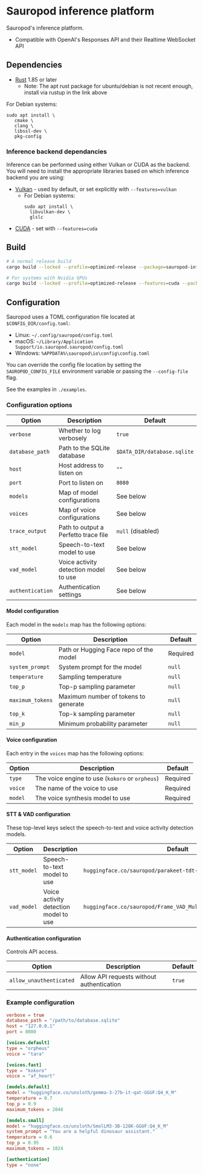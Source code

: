 # Sauropod inference platform

Sauropod's inference platform.

- Compatible with OpenAI's Responses API and their Realtime WebSocket API

## Dependencies

- [Rust](https://www.rust-lang.org/tools/install) 1.85 or later
    - Note: The apt rust package for ubuntu/debian is not recent enough, install via rustup in the link above

For Debian systems:
```
sudo apt install \
   cmake \
   clang \
   libssl-dev \
   pkg-config
```

### Inference backend dependancies

Inference can be performed using either Vulkan or CUDA as the backend. You will need to install the appropriate libraries based on which inference backend you are using:

- [Vulkan](https://www.vulkan.org/) - used by default, or set explicitly with `--features=vulkan`
    - For Debian systems:
      ```
      sudo apt install \
        libvulkan-dev \
        glslc
      ```
- [CUDA](https://docs.nvidia.com/cuda/cuda-toolkit-release-notes/index.html) - set with `--features=cuda`

## Build

```bash
# A normal release build
cargo build --locked --profile=optimized-release --package=sauropod-inference-server

# For systems with Nvidia GPUs
cargo build --locked --profile=optimized-release --features=cuda --package=sauropod-inference-server
```

## Configuration

Sauropod uses a TOML configuration file located at `$CONFIG_DIR/config.toml`:

- Linux: `~/.config/sauropod/config.toml`
- macOS: `~/Library/Application Support/io.sauropod.sauropod/config.toml`
- Windows: `%APPDATA%\sauropod\io\config\config.toml`

You can override the config file location by setting the `SAUROPOD_CONFIG_FILE` environment variable or passing the `--config-file` flag.

See the examples in `./examples`.

### Configuration options

| Option           | Description                           | Default                     |
| ---------------- | ------------------------------------- | --------------------------- |
| `verbose`        | Whether to log verbosely              | `true`                      |
| `database_path`  | Path to the SQLite database           | `$DATA_DIR/database.sqlite` |
| `host`           | Host address to listen on             | `""`                        |
| `port`           | Port to listen on                     | `8080`                      |
| `models`         | Map of model configurations           | See below                   |
| `voices`         | Map of voice configurations           | See below                   |
| `trace_output`   | Path to output a Perfetto trace file  | `null` (disabled)           |
| `stt_model`      | Speech-to-text model to use           | See below                   |
| `vad_model`      | Voice activity detection model to use | See below                   |
| `authentication` | Authentication settings               | See below                   |

#### Model configuration

Each model in the `models` map has the following options:

| Option           | Description                            | Default  |
| ---------------- | -------------------------------------- | -------- |
| `model`          | Path or Hugging Face repo of the model | Required |
| `system_prompt`  | System prompt for the model            | `null`   |
| `temperature`    | Sampling temperature                   | `null`   |
| `top_p`          | Top-p sampling parameter               | `null`   |
| `maximum_tokens` | Maximum number of tokens to generate   | `null`   |
| `top_k`          | Top-k sampling parameter               | `null`   |
| `min_p`          | Minimum probability parameter          | `null`   |

#### Voice configuration

Each entry in the `voices` map has the following options:

| Option  | Description                                     | Default  |
| ------- | ----------------------------------------------- | -------- |
| `type`  | The voice engine to use (`kokoro` or `orpheus`) | Required |
| `voice` | The name of the voice to use                    | Required |
| `model` | The voice synthesis model to use                | Required |

#### STT & VAD configuration

These top-level keys select the speech-to-text and voice activity detection models.

| Option      | Description                           | Default                                                         |
| ----------- | ------------------------------------- | --------------------------------------------------------------- |
| `stt_model` | Speech-to-text model to use           | `huggingface.co/sauropod/parakeet-tdt-0.6b-v2`                  |
| `vad_model` | Voice activity detection model to use | `huggingface.co/sauropod/Frame_VAD_Multilingual_MarbleNet_v2.0` |

#### Authentication configuration

Controls API access.

| Option                  | Description                               | Default |
| ----------------------- | ----------------------------------------- | ------- |
| `allow_unauthenticated` | Allow API requests without authentication | `true`  |

### Example configuration

```toml
verbose = true
database_path = "/path/to/database.sqlite"
host = "127.0.0.1"
port = 8080

[voices.default]
type = "orpheus"
voice = "tara"

[voices.fast]
type = "kokoro"
voice = "af_heart"

[models.default]
model = "huggingface.co/unsloth/gemma-3-27b-it-qat-GGUF:Q4_K_M"
temperature = 0.7
top_p = 0.9
maximum_tokens = 2048

[models.small]
model = "huggingface.co/unsloth/SmolLM3-3B-128K-GGUF:Q4_K_M"
system_prompt = "You are a helpful dinosaur assistant."
temperature = 0.6
top_p = 0.95
maximum_tokens = 1024

[authentication]
type = "none"
```
